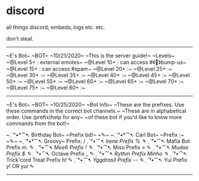 # discord
all things discord; embeds, logs etc. etc.

don't steal.

----

~E's Bot~
~BOT~
~10/21/2020~
~This is the server guide!~
~Levels~
~@Level 5+ : external emotes~
~@Level 10+ : can access #《💞》bump-us~
~@Level 15+ : can access #spam~
~@Level 20+ :~
~@Level 25+ :~
~@Level 30+ :~
~@Level 35+ :~
~@Level 40+ :~
~@Level 45+ :~
~@Level 50+ :~
~@Level 55+ :~
~@Level 60+ :~
~@Level 65+ :~
~@Level 70+ :~
~@Level 75+ :~
~@Level 80+ :~



----

~E's Bot~
~BOT~
~10/25/2020~
~Bot Info~
~These are the prefixes. Use these commands in the correct bot channels.~
~These are in alphabetical order. Use (prefix)help for any~
~of these bot if you'd like to know more commands from the bot!~

~ˏˋ°•*⁀➷ Birthday Bot~
~Prefix bd!~
~✎~
~ˏˋ°•*⁀➷ Carl Bot~
~Prefix :~
~✎~
~ˏˋ°•*⁀➷ Groovy~
Prefix: /
ˏˋ°•*⁀➷ Irene
Prefix %
✎
ˏˋ°•*⁀➷ Mafia Bot
Prefix m.
✎
ˏˋ°•*⁀➷ Mee6
Prefix !
✎
ˏˋ°•*⁀➷ Miso
Prefix >
✎
ˏˋ°•*⁀➷ Mudae
Prefix $
✎
ˏˋ°•*⁀➷ Octave
Prefix _
✎
ˏˋ°•*⁀➷ Rythm
Prefix Minho
✎
ˏˋ°•*⁀➷ Trick'cord Treat
Prefix h!
✎
ˏˋ°•*⁀➷ Yggdrasil
Prefix --
✎
ˏˋ°•*⁀➷ Yui
Prefix y! OR yui
✎


---
